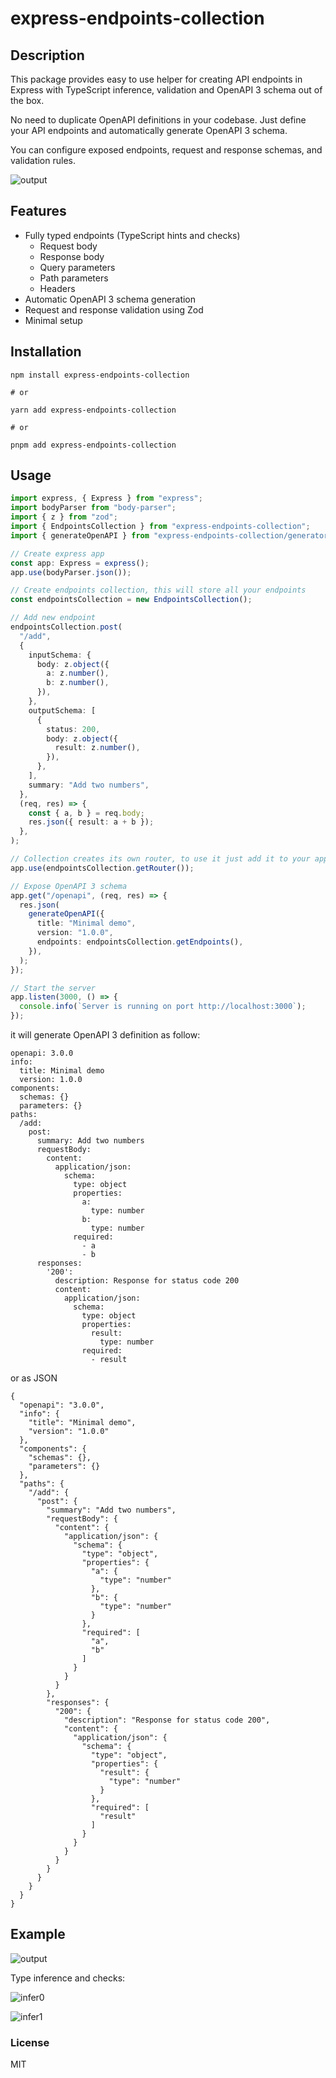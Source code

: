 # express-endpoints-collection

## Description

This package provides easy to use helper for creating API endpoints in Express with TypeScript inference, validation and OpenAPI 3 schema out of the box.

No need to duplicate OpenAPI definitions in your codebase. Just define your API endpoints and automatically generate OpenAPI 3 schema.

You can configure exposed endpoints, request and response schemas, and validation rules.

![output](./img/output1.png)

## Features

* Fully typed endpoints (TypeScript hints and checks)
  * Request body
  * Response body
  * Query parameters
  * Path parameters
  * Headers
* Automatic OpenAPI 3 schema generation
* Request and response validation using Zod
* Minimal setup

## Installation

```shell
npm install express-endpoints-collection

# or

yarn add express-endpoints-collection

# or

pnpm add express-endpoints-collection
```

## Usage

```typescript
import express, { Express } from "express";
import bodyParser from "body-parser";
import { z } from "zod";
import { EndpointsCollection } from "express-endpoints-collection";
import { generateOpenAPI } from "express-endpoints-collection/generator";

// Create express app
const app: Express = express();
app.use(bodyParser.json());

// Create endpoints collection, this will store all your endpoints
const endpointsCollection = new EndpointsCollection();

// Add new endpoint
endpointsCollection.post(
  "/add",
  {
    inputSchema: {
      body: z.object({
        a: z.number(),
        b: z.number(),
      }),
    },
    outputSchema: [
      {
        status: 200,
        body: z.object({
          result: z.number(),
        }),
      },
    ],
    summary: "Add two numbers",
  },
  (req, res) => {
    const { a, b } = req.body;
    res.json({ result: a + b });
  },
);

// Collection creates its own router, to use it just add it to your app
app.use(endpointsCollection.getRouter());

// Expose OpenAPI 3 schema
app.get("/openapi", (req, res) => {
  res.json(
    generateOpenAPI({
      title: "Minimal demo",
      version: "1.0.0",
      endpoints: endpointsCollection.getEndpoints(),
    }),
  );
});

// Start the server
app.listen(3000, () => {
  console.info(`Server is running on port http://localhost:3000`);
});
```

it will generate OpenAPI 3 definition as follow:

```shell
openapi: 3.0.0
info:
  title: Minimal demo
  version: 1.0.0
components:
  schemas: {}
  parameters: {}
paths:
  /add:
    post:
      summary: Add two numbers
      requestBody:
        content:
          application/json:
            schema:
              type: object
              properties:
                a:
                  type: number
                b:
                  type: number
              required:
                - a
                - b
      responses:
        '200':
          description: Response for status code 200
          content:
            application/json:
              schema:
                type: object
                properties:
                  result:
                    type: number
                required:
                  - result
```

or as JSON

```shell
{
  "openapi": "3.0.0",
  "info": {
    "title": "Minimal demo",
    "version": "1.0.0"
  },
  "components": {
    "schemas": {},
    "parameters": {}
  },
  "paths": {
    "/add": {
      "post": {
        "summary": "Add two numbers",
        "requestBody": {
          "content": {
            "application/json": {
              "schema": {
                "type": "object",
                "properties": {
                  "a": {
                    "type": "number"
                  },
                  "b": {
                    "type": "number"
                  }
                },
                "required": [
                  "a",
                  "b"
                ]
              }
            }
          }
        },
        "responses": {
          "200": {
            "description": "Response for status code 200",
            "content": {
              "application/json": {
                "schema": {
                  "type": "object",
                  "properties": {
                    "result": {
                      "type": "number"
                    }
                  },
                  "required": [
                    "result"
                  ]
                }
              }
            }
          }
        }
      }
    }
  }
}
```

## Example

![output](./img/output0.png)

Type inference and checks:

![infer0](./img/infer0.png)

![infer1](./img/infer1.png)

### License
MIT